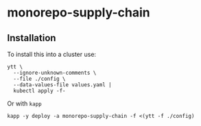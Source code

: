 # monorepo-supply-chain

## Installation

To install this into a cluster use:

```
ytt \
  --ignore-unknown-comments \
  --file ./config \
  --data-values-file values.yaml |
  kubectl apply -f-
```

Or with `kapp`

```
kapp -y deploy -a monorepo-supply-chain -f <(ytt -f ./config)
```
